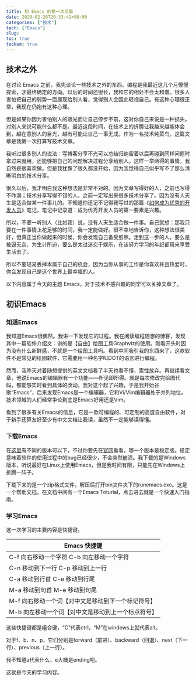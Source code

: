 ```yaml
---
title: 和 Emacs 的第一次见面
date: 2020-02-26T20:33:41+08:00
categories: ["技术"]
tech: ["Emacs"]
slug: 
toc: true
tocNum: true
---
```


## 技术之外

在讨论 Emacs 之前，我先谈论一些技术之外的东西。编程是我最近这几个月慢慢探索，才最终确定的方向。以后的时间还很长，我和它的相处不会太和谐。很多人害怕把自己的弱势一面展现给别人看，觉得别人会因此轻视自己。有这种心理很正常，我现在仍抱有这种心理。

但是如果你因为害怕别人的眼光而让自己停步不前，这对你自己来说是一种损失，对别人来说可能什么都不是。最近这段时间，在技术上的折腾让我越来越能体会到，越在意别人的目光，越有可能让自己一事无成。作为一名技术纯菜鸟，这篇文章是我第一次打算写技术文章。

我听过很多别人的说法：写博客分享不光可以总结归纳留着以后再碰到同样问题时拿过来就用，还能够把自己的问题解决过程分享给别人。这样一举两得的事情，我自然是很喜欢做。但是我犹豫了很久都没开始，因为我觉得自己似乎写不了那么清晰明白的技术分享。

很久以后，我才明白我这种想法是非常不对的。因为文章写得好的人，之前也写得不咋滴；技术分享写得不错的人，之前一定写出来很多技术分享了。因为没有人天生是适合做某一件事儿的。不知道你还记不记得我写过的那篇《[如何成为优秀的开发人员](https://gaotianhe.github.io/2020/02/16/%E5%A6%82%E4%BD%95%E6%88%90%E4%B8%BA%E4%BC%98%E7%A7%80%E7%9A%84%E5%BC%80%E5%8F%91%E4%BA%BA%E5%91%98%EF%BC%88%E4%B8%80%EF%BC%89/)》笔记，笔记中记录道：成为优秀开发人员的第一要素是兴趣。

所以，不要一听别人（比如我）说，没有人天生适合做一件事。自己就想：那我只要在一件事情上花足够的时间，我一定能做好。很不幸地告诉你，这种想法很美好，但真正当你做起来的时候，你会发现自己备受煎熬。走到这一步的人，要么是被逼无奈、为生计所迫，要么是太过迷恋于娱乐，在该努力学习的年纪都用来享受生活去了。

所以不要轻易丢掉本属于自己的机会，因为当你从事的工作是你喜欢并且热爱时，你会发现自己是这个世界上最幸福的人。

以下内容属于今天的主题 Emacs，对于技术不感兴趣的同学可以关掉文章了。

## 初识Emacs

### 知道Emacs

我知道Emacs很偶然。我讲一下发现它的过程。我在阅读编程随想的博客，发现其中一篇软件介绍文：讲的是【自由】绘图工具Graphviz的使用。刚看开头时因为没有什么新鲜感，不就是一个绘图工具吗。看到中间吸引我的东西来了，这款软件不是常见的绘图软件，它需要用一种名字叫DOT的语言进行编程。

然而，我昨天对着随想提供的英文文档看了半天也看不懂，索性放弃。再继续看文章，他说Emacs的编辑器有一个功能——所见即所得。就是每次修改完绘图代码，都能够实时看到具体的改动。我对这个起了兴趣，于是我开始谷歌“Emacs”，后来发现Emacs是一个编辑器，它和Vi/Vim编辑器处于并列地位。技术领域的人们经常争论到底是Emacs好用还是Vim。

看到了很多有关Emacs的信息，它是一款可编程的、可定制的高度自由软件，对于新手还算友好至少有中文文档让我读，虽然不一定能够读得懂。

### 下载Emacs

在[这里](http://ftp.gnu.org/gnu/emacs/windows/)有不同的版本可以下，不过你要先在[官网](https://www.gnu.org/s/emacs/)看看，哪一个版本是稳定版。稳定意味着软件的使用过程中的bug已经很少，不会突然崩溃。我下载的是Windows版本，听说最好在Linux上使用Emacs，但是我时间有限，只能先在Windows上折腾一阵子。

下载下来的是一个zip格式文件，解压后打开bin文件夹下的runemacs.exe。这是一个帮助文档，在文档中间有一个Emacs Toturial，点击进去就是一个快速入门指南。

### 学习Emacs

这一次学习的主要内容是快捷键。

| Emacs 快捷键                                                 |
| ------------------------------------------------------------ |
| C-f   向右移动一个字符                               C-b  向左移动一个字符 |
| C-n  移动到下一行                                      C-p  移动到上一行 |
| C-a  移动到行首                                         C-e  移动到行尾 |
| M-a  移动到句首                                         M-e  移动到句尾 |
| M-f  向右移动一个词【对中文是移动到下一个标记符号】          |
| M-b  向左移动一个词【对中文是移动到上一个标点符号】          |

这些快捷键都是组合键，“C”代表ctrl，“M”在windows上就代表alt。

对于f、b、n、p，它们分别是forward（前进）、backward（回退）、next（下一行）、previous（上一行）。

我不知道a代表什么，e大概是ending吧。

这就是今天的学习内容。





